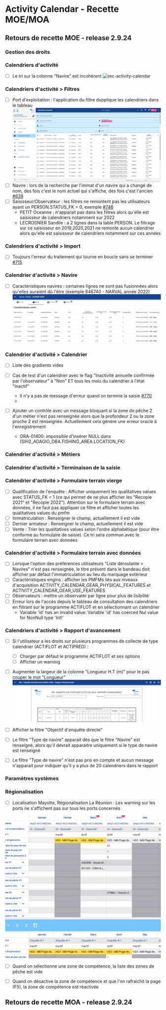 # Activity Calendar - Recette MOE/MOA

## Retours de recette MOE - release 2.9.24


### Gestion des droits


### Calendriers d'activité

- [ ] Le tri sur la colonne "Navire" est incohérent
    ![rec-activity-calendar](/projects/activity-calendar/rec/images/rec-24-005-2.9.24-Tri_navires.PNG)


### Calendriers d'activité > Filtres

- [ ] Port d'exploitation : l'application du filtre dupplique les calendriers dans le tableau
    ![rec-activity-calendar-report](/projects/activity-calendar/rec/images/rec-24-005-2.9.24-Duplication_calendriers.PNG)
- [ ] Navire : lors de la recherche par l'immat d'un navire qui a changé de nom, des fois c'est le nom actuel qui s'affiche, des fois c'est l'ancien [#639](https://gitlab.ifremer.fr/sih-public/sumaris/sumaris-app/-/issues/639)
- [ ] Saisisseur/Observateur : les filtres ne remontent pas les utilisateurs ayant un PERSON.STATUS_FK = 0, exemple [#746](https://gitlab.ifremer.fr/sih-public/sumaris/sumaris-app/-/issues/746)
  - PETIT Oceanne : n'apparait pas dans les filtres alors qu'elle est saisisseur de calendriers notamment sur 2022
  - LECROSNIER	Sandile : a 2 lignes dans la table PERSON. Le filtrage sur ce saisisseur en 2019,2020,2021 ne remonte aucun calendrier alors qu'elle est saisisseur de calendriers notamment sur ces années

### Calendriers d'activité > Import

- [ ] Toujours l'erreur du traitement qui tourne en boucle sans se terminer [#715](https://gitlab.ifremer.fr/sih-public/sumaris/sumaris-app/-/issues/715)

### Calendrier d'activité > Navire 

- [ ] Caractéristiques navires : certaines lignes ne sont pas fusionnées alors qu'elles auraient dû l'être (exemple 846740 - NARVAL année 2022)
    ![rec-activity-calendar-report](/projects/activity-calendar/rec/images/rec-24-002-2.9.20-Carac_navire_fusion_lignes.PNG)

### Calendrier d'activité > Calendrier
 
- [ ] Liste des gradients vides

- [ ] Cas de test d'un calendrier avec le flag "Inactivité annuelle confirmée par l'observateur" à "Non" ET tous les mois du calendrier à l'état "Inactif"
    - Il n'y a pas de message d'erreur quand on termine la saisie [#770](https://gitlab.ifremer.fr/sih-public/sumaris/sumaris-app/-/issues/770)
    - 
- [ ] Ajouter un contrôle avec un message bloquant si la zone de pêche 2 d'un métier n'est pas renseignée alors que la profondeur 2 ou la zone proche 2 est renseignée. Actuellement cela génère une erreur oracle à l'enregistrement
  - ORA-01400: impossible d'insérer NULL dans (SIH2_ADAGIO_DBA.FISHING_AREA.LOCATION_FK)

### Calendrier d'activité > Métiers


### Calendrier d'activité > Terminaison de la saisie 


### Calendrier d'activité > Formulaire terrain vierge 

- [ ] Qualification de l'enquête : Afficher uniquement les qualitatives values avec STATUS_FK = 1 (ce qui permet de ne plus afficher les "Recopie 2021" et "Recopie 2022"). Attention sur le formulaire terrain avec données, il ne faut pas appliquer ce filtre et afficher toutes les qualitatives values du pmfm
- [ ] Immatriculation : Renseigner le champ, actuellement il est vide
- [ ] Dernier armateur : Renseigner le champ, actuellement il est vide
- [ ] Vente : Trier les qualitatives values selon l'ordre alphabétique (pour être conforme au formulaire de saisie). Ce tri sera commun avec le formulaire terrain avec données

### Calendrier d'activité > Formulaire terrain avec données 

- [ ] Lorsque l'option des préférences utilisateurs "Liste déroulante > Navires" n'est pas renseignée, le titre présent dans le bandeau doit afficher par défaut l'immatriculation au lieu du marquage extérieur
- [ ] Caractéristiques engins : afficher les PMFMs liés aux niveaux d'acquisition ACTIVITY_CALENDAR_GEAR_PHYSICAL_FEATURES et ACTIVITY_CALENDAR_GEAR_USE_FEATURES
- [ ] Observateurs : mettre un observater par ligne pour plus de lisibilité
- [ ] Erreur lors de l'accès depuis le tableau de consultation des calendriers en filtrant sur le programme ACTIFLOT et en sélectionnant un calendrier
  - Variable 'id' has an invalid value: Variable 'id' has coerced Nul value for NonNull type 'Int!'

### Calendriers d'activité > Rapport d'avancement 

- [ ] Si l'utilisateur a les droits sur plusieurs programmes de collecte de type calendrier (ACTIFLOT et ACTIPRED) :
  - [ ] Charger par défaut le programme ACTIFLOT et ses options
  - [ ] Afficher un warning
- [ ] Augmenter la largeur de la colonne "Longueur H.T (m)" pour le pas couper le mot "Longueur"
    ![rec-activity-calendar-report](/projects/activity-calendar/rec/images/rec-24-005-2.9.24-Rapport_avancement.PNG)
- [ ] Afficher le filtre "Objectif d'enquête directe"
- [ ] Le filtre "Type de navire" apparait dès que le filtre "Navire" est renseigné, alors qu'il devrait apparaitre uniquement si le type de navire est renseigné
- [ ] Le filtre "Type de navire" n'est pas pris en compte et aucun message n'apparait pour indiquer qu'il y a plus de 20 calendriers dans le rapport


### Paramètres systèmes


### Régionalisation

- [ ] Localisation Mayotte, Régionalisation La Réunion : Les warning sur les ports ne s'affichent pas sur tous les ports concernés

![rec-activity-calendar](/projects/activity-calendar/rec/images/rec-24-006-2.9.24-warning-regionalisation.PNG)

- [ ] Quand on sélectionne une zone de compétence, la liste des zones de pêche est vide

- [ ] Quand on désactive la zone de compétence et que l'on rafraichit la page (F5), la zone de compétence est réactivée


## Retours de recette MOA - release 2.9.24
